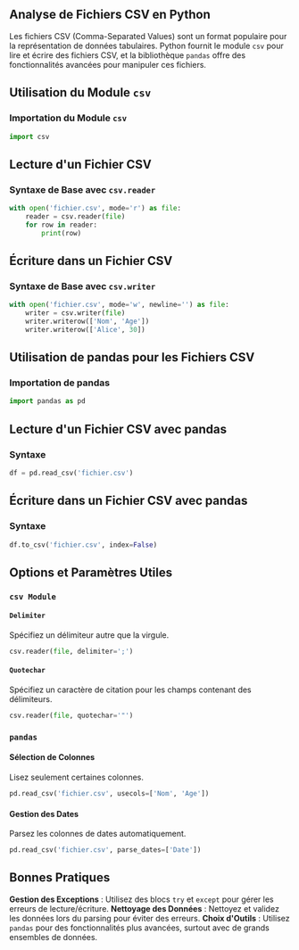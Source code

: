 ## Analyse de Fichiers CSV en Python

Les fichiers CSV (Comma-Separated Values) sont un format populaire pour la représentation de données tabulaires. Python fournit le module ```csv``` pour lire et écrire des fichiers CSV, et la bibliothèque ```pandas``` offre des fonctionnalités avancées pour manipuler ces fichiers.

## Utilisation du Module ```csv```

### Importation du Module ```csv```
```python
import csv
```

## Lecture d'un Fichier CSV

### Syntaxe de Base avec ```csv.reader```

```python
with open('fichier.csv', mode='r') as file:
    reader = csv.reader(file)
    for row in reader:
        print(row)
```

## Écriture dans un Fichier CSV

### Syntaxe de Base avec ```csv.writer```

```python
with open('fichier.csv', mode='w', newline='') as file:
    writer = csv.writer(file)
    writer.writerow(['Nom', 'Age'])
    writer.writerow(['Alice', 30])
```

## Utilisation de pandas pour les Fichiers CSV

### Importation de pandas

```python
import pandas as pd
```

## Lecture d'un Fichier CSV avec pandas

### Syntaxe

```python
df = pd.read_csv('fichier.csv')
```

## Écriture dans un Fichier CSV avec pandas

### Syntaxe

```python
df.to_csv('fichier.csv', index=False)
```

## Options et Paramètres Utiles

### ```csv Module```

#### ```Delimiter```

Spécifiez un délimiteur autre que la virgule.

```python
csv.reader(file, delimiter=';')
```

#### ```Quotechar```

Spécifiez un caractère de citation pour les champs contenant des délimiteurs.

```python
csv.reader(file, quotechar='"')
```

### ```pandas```

#### Sélection de Colonnes 

Lisez seulement certaines colonnes.

```python
pd.read_csv('fichier.csv', usecols=['Nom', 'Age'])
```

#### Gestion des Dates 

Parsez les colonnes de dates automatiquement.

```python
pd.read_csv('fichier.csv', parse_dates=['Date'])
```

## Bonnes Pratiques

**Gestion des Exceptions** : Utilisez des blocs ```try``` et ```except``` pour gérer les erreurs de lecture/écriture.
**Nettoyage des Données** : Nettoyez et validez les données lors du parsing pour éviter des erreurs.
**Choix d'Outils** : Utilisez ```pandas``` pour des fonctionnalités plus avancées, surtout avec de grands ensembles de données.